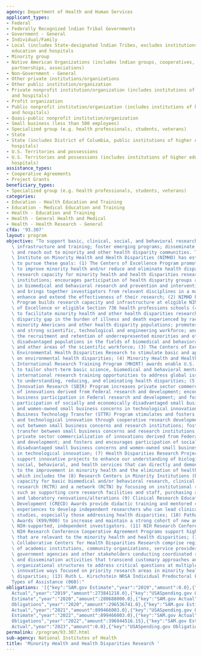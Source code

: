```yaml
---
agency: Department of Health and Human Services
applicant_types:
- Federal
- Federally Recognized lndian Tribal Governments
- Government - General
- Individual/Family
- Local (includes State-designated lndian Tribes, excludes institutions of higher
  education and hospitals
- Minority group
- Native American Organizations (includes lndian groups, cooperatives, corporations,
  partnerships, associations)
- Non-Government - General
- Other private institutions/organizations
- Other public institution/organization
- Private nonprofit institution/organization (includes institutions of higher education
  and hospitals)
- Profit organization
- Public nonprofit institution/organization (includes institutions of higher education
  and hospitals)
- Quasi-public nonprofit institution/organization
- Small business (less than 500 employees)
- Specialized group (e.g. health professionals, students, veterans)
- State
- State (includes District of Columbia, public institutions of higher education and
  hospitals)
- U.S. Territories and possessions
- U.S. Territories and possessions (includes institutions of higher education and
  hospitals)
assistance_types:
- Cooperative Agreements
- Project Grants
beneficiary_types:
- Specialized group (e.g. health professionals, students, veterans)
categories:
- Education - Health Education and Training
- Education - Medical Education and Training
- Health - Education and Training
- Health - General Health and Medical
- Health - Health Research - General
cfda: '93.307'
layout: program
objective: "To support basic, clinical, social, and behavioral research; promote research\
  \ infrastructure and training; foster emerging programs; disseminate information;\
  \ and reach out to minority and other health disparity communities. The National\
  \ Institute on Minority Health and Health Disparities (NIMHD) has established programs\
  \ to pursue these goals: (1) The Centers of Excellence Program promotes research\
  \ to improve minority health and/or reduce and eliminate health disparities; builds\
  \ research capacity for minority health and health disparities research in academic\
  \ institutions; encourages participation of health disparity groups and communities\
  \ in biomedical and behavioral research and prevention and intervention activities;\
  \ and brings together investigators from relevant disciplines in a manner that will\
  \ enhance and extend the effectiveness of their research; (2) NIMHD Research Endowment\
  \ Program builds research capacity and infrastructure at eligible NIMHD Centers\
  \ of Excellence or eligible Section 736 health professions schools (42 U.S.C. 293)\
  \ to facilitate minority health and other health disparities research to close the\
  \ disparity gap in the burden of illness and death experienced by racial and ethnic\
  \ minority Americans and other health disparity populations; promotes a diverse\
  \ and strong scientific, technological and engineering workforce; and emphasizes\
  \ the recruitment and retention of underrepresented minorities and other socio-economically\
  \ disadvantaged populations in the fields of biomedical and behavioral research\
  \ and other areas of the scientific workforce; (3) The Centers of Excellence on\
  \ Environmental Health Disparities Research to stimulate basic and applied research\
  \ on environmental health disparities; (4) Minority Health and Health Disparities\
  \ International Research Training Program (MHIRT) awards enable U.S. institutions\
  \ to tailor short-term basic science, biomedical and behavioral mentored student\
  \ international research training opportunities to address global issues related\
  \ to understanding, reducing, and eliminating health disparities; (5) Small Business\
  \ Innovation Research (SBIR) Program increases private sector commercialization\
  \ of innovations derived from Federal research and development; encourages small\
  \ business participation in Federal research and development; and fosters and encourages\
  \ participation of socially and economically disadvantaged small business concerns\
  \ and women-owned small business concerns in technological innovation; (6) Small\
  \ Business Technology Transfer (STTR) Program stimulates and fosters scientific\
  \ and technological innovation through cooperative research development carried\
  \ out between small business concerns and research institutions; fosters technology\
  \ transfer between small business concerns and research institutions; increases\
  \ private sector commercialization of innovations derived from Federal research\
  \ and development; and fosters and encourages participation of socially and economically\
  \ disadvantaged small business concerns and women-owned small business concerns\
  \ in technological innovation; (7) Health Disparities Research Project Grants (RPG)\
  \ support innovative projects to enhance our understanding of biological mechanisms,\
  \ social, behavioral, and health services that can directly and demonstrably contribute\
  \ to the improvement in minority health and the elimination of health disparities\
  \ which includes the (8) Research Centers in Minority Institutions (RCMI) build\
  \ capacity for basic biomedical and/or behavioral research, clinical and translational\
  \ research (RCTR) and a network (RCTN) by focusing on institutional resource development,\
  \ such as supporting core research facilities and staff, purchasing advanced instrumentation,\
  \ and laboratory renovations/alterations (9) Clinical Research Education and Career\
  \ Development (CRECD) Awards provide didactic training and mentored clinical research\
  \ experiences to develop independent researchers who can lead clinical research\
  \ studies, especially those addressing health disparities; (10) Pathway to Independence\
  \ Awards (K99/R00) to increase and maintain a strong cohort of new and talented,\
  \ NIH-supported, independent investigators. (11) NIH Research Conference Grant and\
  \ NIH Research Conference Cooperative Agreement Programs support high-quality conferences\
  \ that are relevant to the minority health and health disparities; (12) Transdisciplinary\
  \ Collaborative Centers for Health Disparities Research comprise regional coalitions\
  \ of academic institutions, community organizations, service providers and systems,\
  \ government agencies and other stakeholders conducting coordinated research, implementation\
  \ and dissemination activities that transcend customary approaches and \u201Csilo\u201D\
  \ organizational structures to address critical questions at multiple levels in\
  \ innovative ways focused on priority research areas in minority health and health\
  \ disparities; (13) Ruth L. Kirschstein NRSA Individual Predoctoral Fellowshi\n\
  Types of Assistance (060):"
obligations: '[{"key":"SAM.gov Estimate","year":"2019","amount":0.0},{"key":"SAM.gov
  Actual","year":"2019","amount":273841218.0},{"key":"USASpending.gov Obligations","year":"2019","amount":267529490.0},{"key":"SAM.gov
  Estimate","year":"2020","amount":280688000.0},{"key":"SAM.gov Actual","year":"2020","amount":334014214.0},{"key":"USASpending.gov
  Obligations","year":"2020","amount":296536741.0},{"key":"SAM.gov Estimate","year":"2021","amount":337535000.0},{"key":"SAM.gov
  Actual","year":"2021","amount":899466003.0},{"key":"USASpending.gov Obligations","year":"2021","amount":330023106.28},{"key":"SAM.gov
  Estimate","year":"2022","amount":899466003.0},{"key":"SAM.gov Actual","year":"2022","amount":421276230.0},{"key":"USASpending.gov
  Obligations","year":"2022","amount":396944516.15},{"key":"SAM.gov Estimate","year":"2023","amount":475138000.0},{"key":"SAM.gov
  Actual","year":"2023","amount":0.0},{"key":"USASpending.gov Obligations","year":"2023","amount":340301287.35}]'
permalink: /program/93.307.html
sub-agency: National Institutes of Health
title: 'Minority Health and Health Disparities Research '
---
```

